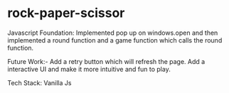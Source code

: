 # rock-paper-scissor

Javascript Foundation:
Implemented pop up on windows.open and then implemented a round function and a game function which calls the round function.

Future Work:-
Add a retry button which will refresh the page.
Add a interactive UI and make it more intuitive and fun to play.

Tech Stack: Vanilla Js
